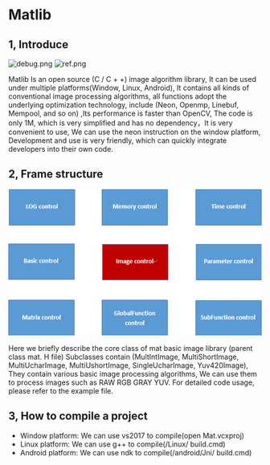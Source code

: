 # Matlib


## 1, Introduce

![debug.png](https://s2.loli.net/2021/12/19/HcoQ23u1IwSLTRF.png)
![ref.png](https://s2.loli.net/2021/12/19/7o6kTElBKWCqg2d.png)

  Matlib Is an open source (C / C + +) image algorithm library, It can be used under multiple platforms(Window, Linux, Android), It contains all kinds of conventional image processing algorithms, all functions adopt the underlying optimization technology, include (Neon, Openmp, Linebuf, Mempool, and so on) ,Its performance is faster than OpenCV, The code is only 1M, which is very simplified and has no dependency，It is very convenient to use, We can use the neon instruction on the window platform, Development and use is very friendly, which can quickly integrate developers into their own code.





## 2, Frame structure
![framestucture](./Picture/framestucture.png)



  Here we briefly describe the core class of mat basic image library (parent class mat. H file) 
Subclasses contain (MultIntImage, MultiShortImage, MultiUcharImage, MultiUshortImage, SingleUcharImage, Yuv420Image), They contain various basic image processing algorithms, We can use them to process images such as RAW RGB GRAY YUV.
For detailed code usage, please refer to the example file.



## 3, How to compile a project


* Window platform: We can use vs2017 to compile(open Mat.vcxproj)
* Linux platform: We can use g++ to compile(/Linux/ build.cmd)
* Android platform: We can use ndk to compile(/android/Jni/ build.cmd)
